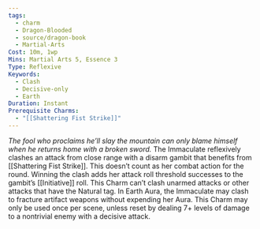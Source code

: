 ```yaml
---
tags:
  - charm
  - Dragon-Blooded
  - source/dragon-book
  - Martial-Arts
Cost: 10m, 1wp
Mins: Martial Arts 5, Essence 3
Type: Reflexive
Keywords:
  - Clash
  - Decisive-only
  - Earth
Duration: Instant
Prerequisite Charms:
  - "[[Shattering Fist Strike]]"
---
```

*The fool who proclaims he’ll slay the mountain can only blame himself when he returns home with a broken sword.*
The Immaculate reflexively clashes an attack from close range with a disarm gambit that benefits from [[Shattering Fist Strike]]. This doesn’t count as her combat action for the round. Winning the clash adds her attack roll threshold successes to the gambit’s [[Initiative]] roll. This Charm can’t clash unarmed attacks or other attacks that have the Natural tag. 
In Earth Aura, the Immaculate may clash to fracture artifact weapons without expending her Aura. This Charm may only be used once per scene, unless reset by dealing 7+ levels of damage to a nontrivial enemy with a decisive attack.